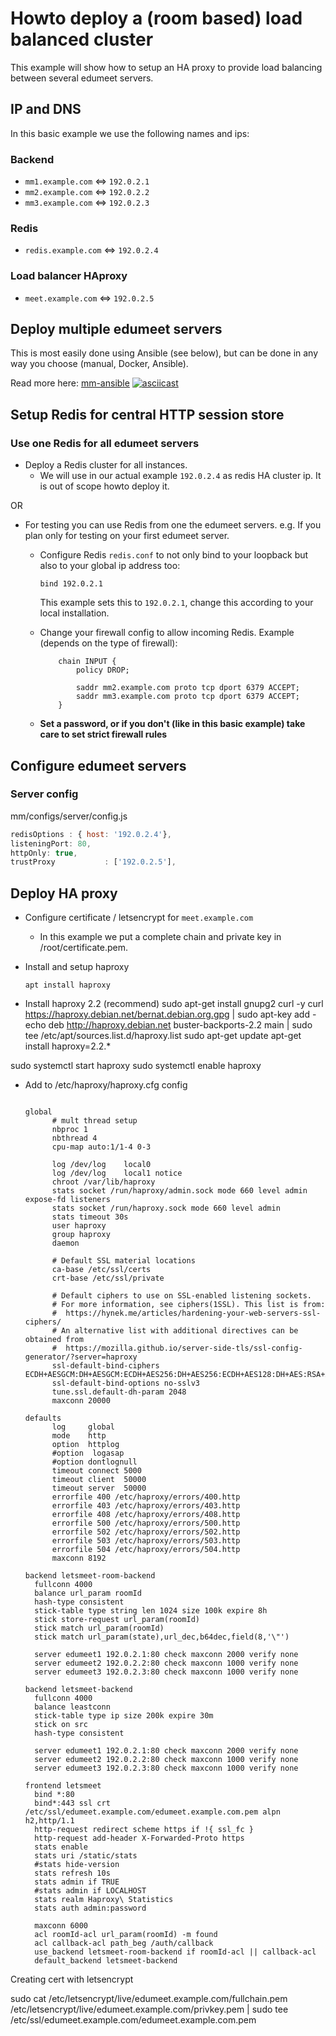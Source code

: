 # Howto deploy a (room based) load balanced cluster

This example will show how to setup an HA proxy to provide load balancing between several
edumeet servers.

## IP and DNS

In this basic example we use the following names and ips:

### Backend

* `mm1.example.com` <=> `192.0.2.1`
* `mm2.example.com` <=> `192.0.2.2`
* `mm3.example.com` <=> `192.0.2.3`

### Redis

* `redis.example.com` <=> `192.0.2.4`

### Load balancer HAproxy

* `meet.example.com` <=> `192.0.2.5`

## Deploy multiple edumeet servers

This is most easily done using Ansible (see below), but can be done
in any way you choose (manual, Docker, Ansible).

Read more here: [mm-ansible](https://github.com/edumeet/edumeet-ansible)
[![asciicast](https://asciinema.org/a/311365.svg)](https://asciinema.org/a/311365)

## Setup Redis for central HTTP session store

### Use one Redis for all edumeet servers

* Deploy a Redis cluster for all instances.
  * We will use in our actual example `192.0.2.4` as redis HA cluster ip. It is out of scope howto deploy it.

OR

* For testing you can use Redis from one the edumeet servers. e.g. If you plan only for testing on your first edumeet server.
  * Configure Redis `redis.conf` to not only bind to your loopback but also to your global ip address too:

    ``` plaintext
    bind 192.0.2.1
    ```

    This example sets this to `192.0.2.1`, change this according to your local installation.

  * Change your firewall config to allow incoming Redis. Example (depends on the type of firewall):

    ``` plaintext
        chain INPUT {
            policy DROP;

            saddr mm2.example.com proto tcp dport 6379 ACCEPT;
            saddr mm3.example.com proto tcp dport 6379 ACCEPT;
        }
    ```

  * **Set a password, or if you don't (like in this basic example) take care to set strict firewall rules**

## Configure edumeet servers

### Server config

mm/configs/server/config.js

``` js
redisOptions : { host: '192.0.2.4'},
listeningPort: 80,
httpOnly: true,
trustProxy           : ['192.0.2.5'],
```

## Deploy HA proxy

* Configure certificate / letsencrypt for `meet.example.com`
  * In this example we put a complete chain and private key in /root/certificate.pem.
* Install and setup haproxy

  `apt install haproxy`
* Install haproxy 2.2 (recommend)
  sudo apt-get install gnupg2 curl -y
curl https://haproxy.debian.net/bernat.debian.org.gpg | sudo apt-key add -
echo deb http://haproxy.debian.net buster-backports-2.2 main | sudo tee /etc/apt/sources.list.d/haproxy.list
sudo apt-get update
apt-get install haproxy=2.2.\*

sudo systemctl start haproxy
sudo systemctl enable haproxy


* Add to /etc/haproxy/haproxy.cfg config

  ``` plaintext

  global
        # mult thread setup
        nbproc 1
        nbthread 4
        cpu-map auto:1/1-4 0-3

        log /dev/log    local0
        log /dev/log    local1 notice
        chroot /var/lib/haproxy
        stats socket /run/haproxy/admin.sock mode 660 level admin expose-fd listeners
        stats socket /run/haproxy.sock mode 660 level admin
        stats timeout 30s
        user haproxy
        group haproxy
        daemon

        # Default SSL material locations
        ca-base /etc/ssl/certs
        crt-base /etc/ssl/private

        # Default ciphers to use on SSL-enabled listening sockets.
        # For more information, see ciphers(1SSL). This list is from:
        #  https://hynek.me/articles/hardening-your-web-servers-ssl-ciphers/
        # An alternative list with additional directives can be obtained from
        #  https://mozilla.github.io/server-side-tls/ssl-config-generator/?server=haproxy
        ssl-default-bind-ciphers ECDH+AESGCM:DH+AESGCM:ECDH+AES256:DH+AES256:ECDH+AES128:DH+AES:RSA+AESGCM:RSA+AES:!aNULL:!MD5:!DSS
        ssl-default-bind-options no-sslv3
        tune.ssl.default-dh-param 2048
        maxconn 20000

  defaults
        log     global
        mode    http
        option  httplog
        #option  logasap
        #option dontlognull
        timeout connect 5000
        timeout client  50000
        timeout server  50000
        errorfile 400 /etc/haproxy/errors/400.http
        errorfile 403 /etc/haproxy/errors/403.http
        errorfile 408 /etc/haproxy/errors/408.http
        errorfile 500 /etc/haproxy/errors/500.http
        errorfile 502 /etc/haproxy/errors/502.http
        errorfile 503 /etc/haproxy/errors/503.http
        errorfile 504 /etc/haproxy/errors/504.http
        maxconn 8192

  backend letsmeet-room-backend
    fullconn 4000
    balance url_param roomId
    hash-type consistent
    stick-table type string len 1024 size 100k expire 8h
    stick store-request url_param(roomId)
    stick match url_param(roomId)
    stick match url_param(state),url_dec,b64dec,field(8,'\"')

    server edumeet1 192.0.2.1:80 check maxconn 2000 verify none
    server edumeet2 192.0.2.2:80 check maxconn 1000 verify none
    server edumeet3 192.0.2.3:80 check maxconn 1000 verify none

  backend letsmeet-backend
    fullconn 4000
    balance leastconn
    stick-table type ip size 200k expire 30m
    stick on src
    hash-type consistent

    server edumeet1 192.0.2.1:80 check maxconn 2000 verify none
    server edumeet2 192.0.2.2:80 check maxconn 1000 verify none
    server edumeet3 192.0.2.3:80 check maxconn 1000 verify none

  frontend letsmeet
    bind *:80
    bind*:443 ssl crt /etc/ssl/edumeet.example.com/edumeet.example.com.pem alpn h2,http/1.1
    http-request redirect scheme https if !{ ssl_fc }
    http-request add-header X-Forwarded-Proto https
    stats enable
    stats uri /static/stats
    #stats hide-version
    stats refresh 10s
    stats admin if TRUE
    #stats admin if LOCALHOST
    stats realm Haproxy\ Statistics
    stats auth admin:password

    maxconn 6000
    acl roomId-acl url_param(roomId) -m found 
    acl callback-acl path_beg /auth/callback
    use_backend letsmeet-room-backend if roomId-acl || callback-acl
    default_backend letsmeet-backend

  ```

Creating cert with letsencrypt

sudo cat /etc/letsencrypt/live/edumeet.example.com/fullchain.pem     /etc/letsencrypt/live/edumeet.example.com/privkey.pem     | sudo tee /etc/ssl/edumeet.example.com/edumeet.example.com.pem
